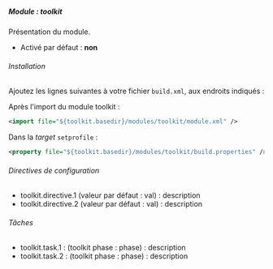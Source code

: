 ##### Module : toolkit

Présentation du module.

* Activé par défaut : **non**

###### Installation

Ajoutez les lignes suivantes à votre fichier ```build.xml```, aux endroits indiqués :

Après l'import du module toolkit :
 ```xml
 <import file="${toolkit.basedir}/modules/toolkit/module.xml" />
 ```

Dans la *target* ```setprofile``` :
```xml
<property file="${toolkit.basedir}/modules/toolkit/build.properties" />
```

###### Directives de configuration

* toolkit.directive.1 (valeur par défaut : val) : description
* toolkit.directive.2 (valeur par défaut : val) : description

###### Tâches

* toolkit.task.1 : (toolkit phase : phase) : description
* toolkit.task.2 : (toolkit phase : phase) : description
